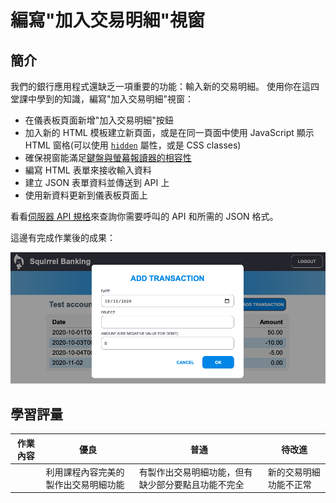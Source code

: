 # 編寫"加入交易明細"視窗

## 簡介

我們的銀行應用程式還缺乏一項重要的功能：輸入新的交易明細。
使用你在這四堂課中學到的知識，編寫"加入交易明細"視窗：

- 在儀表板頁面新增"加入交易明細"按鈕
- 加入新的 HTML 模板建立新頁面，或是在同一頁面中使用 JavaScript 顯示 HTML 窗格(可以使用 [`hidden`](https://developer.mozilla.org/docs/Web/HTML/Global_attributes/hidden) 屬性，或是 CSS classes)
- 確保視窗能滿足[鍵盤與螢幕報讀器的相容性](https://developer.paciellogroup.com/blog/2018/06/the-current-state-of-modal-dialog-accessibility/)
- 編寫 HTML 表單來接收輸入資料
- 建立 JSON 表單資料並傳送到 API 上
- 使用新資料更新到儀表板頁面上

看看[伺服器 API 規格](../../api/README.zh-tw.md)來查詢你需要呼叫的 API 和所需的 JSON 格式。

這邊有完成作業後的成果：

!["加入交易明細"視窗的例子截圖](../images/dialog.png)

## 學習評量

| 作業內容 | 優良                                 | 普通                                               | 待改進                 |
| -------- | ------------------------------------ | -------------------------------------------------- | ---------------------- |
|          | 利用課程內容完美的製作出交易明細功能 | 有製作出交易明細功能，但有缺少部分要點且功能不完全 | 新的交易明細功能不正常 |
